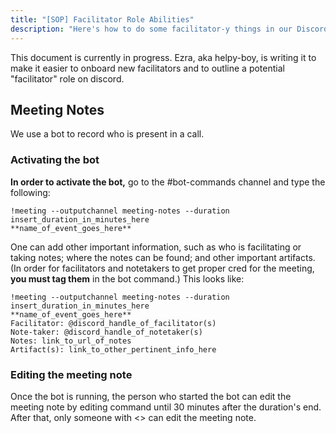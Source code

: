 ```yaml
---
title: "[SOP] Facilitator Role Abilities"
description: "Here's how to do some facilitator-y things in our Discord server. "
---
```

This document is currently in progress. Ezra, aka helpy-boy, is writing it to make it easier to onboard new facilitators and to outline a potential "facilitator" role on discord.

## Meeting Notes
We use a bot to record who is present in a call. 

### Activating the bot
**In order to activate the bot,** go to the #bot-commands channel and type the following:
```
!meeting --outputchannel meeting-notes --duration insert_duration_in_minutes_here
**name_of_event_goes_here**
```
One can add other important information, such as who is facilitating or taking notes; where the notes can be found; and other important artifacts. (In order for facilitators and notetakers to get proper cred for the meeting, **you must tag them** in the bot command.) This looks like:
```
!meeting --outputchannel meeting-notes --duration insert_duration_in_minutes_here
**name_of_event_goes_here**
Facilitator: @discord_handle_of_facilitator(s)
Note-taker: @discord_handle_of_notetaker(s)
Notes: link_to_url_of_notes
Artifact(s): link_to_other_pertinent_info_here
```
### Editing the meeting note
Once the bot is running, the person who started the bot can edit the meeting note by editing command until 30 minutes after the duration's end. After that, only someone with <<some kind of permissions>> can edit the meeting note.
